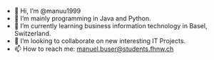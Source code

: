 - 👋 Hi, I’m @manuu1999
- 👀 I’m mainly programming in Java and Python.  
- 🌱 I’m currently learning business information technology in Basel, Switzerland.
- 💞️ I’m looking to collaborate on new interesting IT Projects.
- 📫 How to reach me: manuel.buser@students.fhnw.ch

<!---
manuu1999/manuu1999 is a ✨ special ✨ repository because its `README.md` (this file) appears on your GitHub profile.
You can click the Preview link to take a look at your changes.
--->

